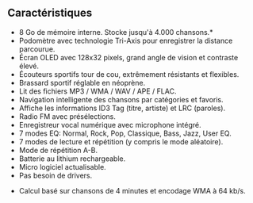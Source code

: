 ﻿## Caractéristiques 

- 8 Go de mémoire interne. Stocke jusqu'à 4.000 chansons.*
- Podomètre avec technologie Tri-Axis pour enregistrer la distance parcourue. 
- Écran OLED avec 128x32 pixels, grand angle de vision et contraste élevé. 
- Écouteurs sportifs tour de cou, extrêmement résistants et flexibles. 
- Brassard sportif réglable en néoprène. 
- Lit des fichiers MP3 / WMA / WAV / APE / FLAC. 
- Navigation intelligente des chansons par catégories et favoris. 
- Affiche les informations ID3 Tag (titre, artiste) et LRC (paroles). 
- Radio FM avec présélections. 
- Enregistreur vocal numérique avec microphone intégré. 
- 7 modes EQ: Normal, Rock, Pop, Classique, Bass, Jazz, User EQ. 
- 7 modes de lecture et répétition (y compris le mode aléatoire). 
- Mode de répétition A-B. 
- Batterie au lithium rechargeable. 
- Micro logiciel actualisable. 
- Pas besoin de drivers.
* Calcul basé sur chansons de 4 minutes et encodage WMA à 64 kb/s. 
